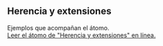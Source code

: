 ## Herencia y extensiones

Ejemplos que acompañan el átomo.  
[Leer el átomo de "Herencia y extensiones" en línea.](https://stepik.org/lesson/350617/step/1)